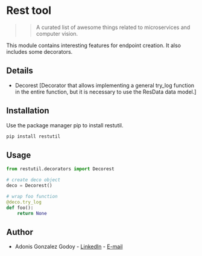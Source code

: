 # Rest tool
> > A curated list of awesome things related to microservices and computer vision.

This module contains interesting features for endpoint creation. It also includes some decorators.

## Details

- Decorest [Decorator that allows implementing a general try_log function in the entire function, but it is necessary to use the ResData data model.]

## Installation

Use the package manager pip to install restutil.

```bash
pip install restutil
```

## Usage

```python
from restutil.decorators import Decorest

# create deco object
deco = Decorest()

# wrap foo function
@deco.try_log
def foo():
    return None
```

## Author

- Adonis Gonzalez Godoy - [LinkedIn](https://www.linkedin.com/in/adonis-gonzalez) -  [E-mail](adions025@gmail.com)